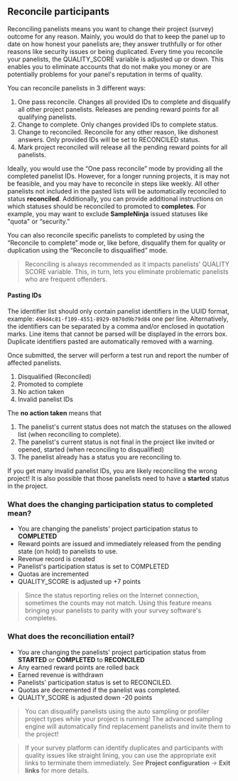 ## Reconcile participants

Reconciling panelists means you want to change their project (survey) outcome for any reason. Mainly, you would do that to keep the panel up to date on how honest your panelists are; they answer truthfully or for other reasons like security issues or being duplicated. Every time you reconcile your panelists, the QUALITY_SCORE variable is adjusted up or down. This enables you to eliminate accounts that do not make you money or are potentially problems for your panel's reputation in terms of quality.

You can reconcile panelists in 3 different ways:

1) One pass reconcile. Changes all provided IDs to complete and disqualify all other project panelists. Releases are pending reward points for all qualifying panelists.
2) Change to complete. Only changes provided IDs to complete status.
3) Change to reconciled. Reconcile for any other reason, like dishonest answers. Only provided IDs will be set to RECONCILED status.
4) Mark project reconciled will release all the pending reward points for all panelists.

Ideally, you would use the “One pass reconcile” mode by providing all the completed panelist IDs. However, for a longer running projects, it is may not be feasible, and you may have to reconcile in steps like weekly. All other panelists not included in the pasted lists will be automatically reconciled to status **reconciled**. Additionally, you can provide additional instructions on which statuses should be reconciled to promoted to **completes**. For example, you may want to exclude **SampleNinja** issued statuses like "quota" or “security.”

You can also reconcile specific panelists to completed by using the “Reconcile to complete” mode or, like before, disqualify them for quality or duplication using the “Reconcile to disqualified” mode.

> Reconciling is always recommended as it impacts panelists' QUALITY SCORE variable. This, in turn, lets you eliminate problematic panelists who are frequent offenders.

#### Pasting IDs
The identifier list should only contain panelist identifiers in the UUID format, example:  ```494d4c81-f109-4551-8929-0870d9b79d84``` one per line. Alternatively, the identifiers can be separated by a comma and/or enclosed in quotation marks. Line items that cannot be parsed will be displayed in the errors box. Duplicate identifiers pasted are automatically removed with a warning.

Once submitted, the server will perform a test run and report the number of affected panelists.

1) Disqualified (Reconciled)
2) Promoted to complete
3) No action taken
4) Invalid panelist IDs

The **no action taken** means that 

1) The panelist's current status does not match the statuses on the allowed list (when reconciling to complete).
2) The panelist's current status is not final in the project like invited or opened, started (when reconciling to disqualified)
3) The panelist already has a status you are reconciling to.

If you get many invalid panelist IDs, you are likely reconciling the wrong project! It is also possible that those panelists need to have a **started** status in the project.

### What does the changing participation status to completed mean?
- You are changing the panelists' project participation status to **COMPLETED**
- Reward points are issued and immediately released from the pending state (on hold) to panelists to use.
- Revenue record is created
- Panelist's participation status is set to COMPLETED
- Quotas are incremented
- QUALITY_SCORE is adjusted up +7 points

> Since the status reporting relies on the Internet connection, sometimes the counts may not match. Using this feature means bringing your panelists to parity with your survey software's completes.

### What does the reconciliation entail?
- You are changing the panelists' project participation status from **STARTED** or **COMPLETED** to **RECONCILED**
- Any earned reward points are rolled back
- Earned revenue is withdrawn
- Panelists' participation status is set to RECONCILED.
- Quotas are decremented if the panelist was completed.
- QUALITY_SCORE is adjusted down -20 points

> You can disqualify panelists using the auto sampling or profiler project types while your project is running! The advanced sampling engine will automatically find replacement panelists and invite them to the project!

> If your survey platform can identify duplicates and participants with quality issues like straight lining, you can use the appropriate exit links to terminate them immediately. See **Project configuration** -> **Exit links** for more details.



